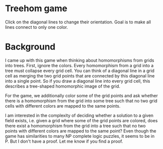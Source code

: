 # Treehom game

Click on the diagonal lines to change their orientation. Goal is to make all lines connect to only one color.

# Background

I came up with this game when thinking about homomorphisms from grids into trees. First, ignore the colors. Every homomorphism from a grid into a tree must collapse every grid cell. You can think of a diagonal line in a grid cell as merging the two grid points that are connected by this diagonal line into a single point. So if you draw a diagonal line into every grid cell, this describes a tree-shaped homomorphic image of the grid.

For the game, we additionally color some of the grid points and ask whether there is a homomorphism from the grid into some tree such that no two grid cells with different colors are mapped to the same points.

I am interested in the complexity of deciding whether a solution to a given field exists, i.e. given a grid where some of the grid points are colored, does there exist a homomorphism from the grid into a tree such that no two points with different colors are mapped to the same point? Even though the game has similarities to many NP complete logic puzzles, it seems to be in P. But I don't have a proof. Let me know if you find a proof. 
